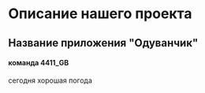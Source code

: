 # Описание нашего проекта
## Название приложения "Одуванчик"


#### команда 4411_GB

сегодня хорошая погода